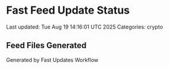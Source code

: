 # Fast Feed Update Status
Last updated: Tue Aug 19 14:16:01 UTC 2025
Categories: crypto

## Feed Files Generated

Generated by Fast Updates Workflow
